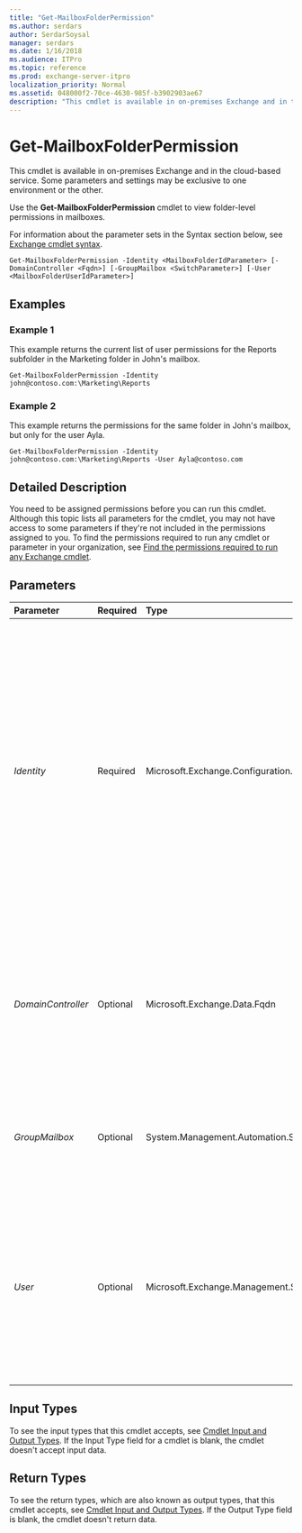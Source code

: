```yaml
---
title: "Get-MailboxFolderPermission"
ms.author: serdars
author: SerdarSoysal
manager: serdars
ms.date: 1/16/2018
ms.audience: ITPro
ms.topic: reference
ms.prod: exchange-server-itpro
localization_priority: Normal
ms.assetid: 048000f2-70ce-4630-985f-b3902903ae67
description: "This cmdlet is available in on-premises Exchange and in the cloud-based service. Some parameters and settings may be exclusive to one environment or the other."
---
```


# Get-MailboxFolderPermission

This cmdlet is available in on-premises Exchange and in the cloud-based service. Some parameters and settings may be exclusive to one environment or the other. 
  
Use the **Get-MailboxFolderPermission** cmdlet to view folder-level permissions in mailboxes.
  
For information about the parameter sets in the Syntax section below, see [Exchange cmdlet syntax](https://technet.microsoft.com/library/bb123552.aspx). 
  
```
Get-MailboxFolderPermission -Identity <MailboxFolderIdParameter> [-DomainController <Fqdn>] [-GroupMailbox <SwitchParameter>] [-User <MailboxFolderUserIdParameter>]

```

## Examples
<a name="Examples"> </a>

### Example 1

This example returns the current list of user permissions for the Reports subfolder in the Marketing folder in John's mailbox.
  
```
Get-MailboxFolderPermission -Identity john@contoso.com:\Marketing\Reports
```

### Example 2

This example returns the permissions for the same folder in John's mailbox, but only for the user Ayla.
  
```
Get-MailboxFolderPermission -Identity john@contoso.com:\Marketing\Reports -User Ayla@contoso.com
```

## Detailed Description
<a name="DetailedDescription"> </a>

You need to be assigned permissions before you can run this cmdlet. Although this topic lists all parameters for the cmdlet, you may not have access to some parameters if they're not included in the permissions assigned to you. To find the permissions required to run any cmdlet or parameter in your organization, see [Find the permissions required to run any Exchange cmdlet](https://technet.microsoft.com/library/mt432940.aspx).
  
## Parameters
<a name="DetailedDescription"> </a>

|**Parameter**|**Required**|**Type**|**Description**|
|:-----|:-----|:-----|:-----|
| _Identity_ <br/> |Required  <br/> |Microsoft.Exchange.Configuration.Tasks.MailboxFolderIdParameter  <br/> | The _Identity_ parameter specifies the mailbox folder that you want to view. This parameter uses the syntax: `<Mailbox>:\<Folder>`. For the value of  `<Mailbox>`, you can use any value that uniquely identifies the mailbox.  <br/>  For example: <br/>  Name <br/>  Display name <br/>  Alias <br/>  Distinguished name (DN) <br/>  Canonical DN <br/> _\<domain name\>_\ _\<account name\>_ <br/>  Email address <br/>  GUID <br/> **LegacyExchangeDN** <br/> **SamAccountName** <br/>  User ID or user principal name (UPN) <br/>  Example values for this parameter are `john@contoso.com:\Calendar` or `John:\Marketing\Reports`.  <br/> |
| _DomainController_ <br/> |Optional  <br/> |Microsoft.Exchange.Data.Fqdn  <br/> |This parameter is available only in on-premises Exchange.  <br/> The _DomainController_ parameter specifies the domain controller that's used by this cmdlet to read data from or write data to Active Directory. You identify the domain controller by its fully qualified domain name (FQDN). For example, `dc01.contoso.com`.  <br/> |
| _GroupMailbox_ <br/> |Optional  <br/> |System.Management.Automation.SwitchParameter  <br/> |The _GroupMailbox_switch specifies that you want to use this cmdlet on an Office 365 Group. You don't need to specify a value with this switch.  <br/> This switch is required when you use this cmdlet on an Office 365 Group.  <br/> |
| _User_ <br/> |Optional  <br/> |Microsoft.Exchange.Management.StoreTasks.MailboxFolderUserIdParameter  <br/> | The _User_ parameter filters the results by the specified mailbox, mail user, or mail-enabled security group (security principal) that's granted permission to the mailbox folder. You can use any value that uniquely identifies the user or group. <br/>  For example: <br/>  Name <br/>  Display name <br/>  Alias <br/>  Distinguished name (DN) <br/>  Canonical DN <br/>  Email address <br/>  GUID <br/> |
   
## Input Types
<a name="InputTypes"> </a>

To see the input types that this cmdlet accepts, see [Cmdlet Input and Output Types](http://go.microsoft.com/fwlink/p/?linkId=616387). If the Input Type field for a cmdlet is blank, the cmdlet doesn't accept input data. 
  
## Return Types
<a name="ReturnTypes"> </a>

To see the return types, which are also known as output types, that this cmdlet accepts, see [Cmdlet Input and Output Types](http://go.microsoft.com/fwlink/p/?linkId=616387). If the Output Type field is blank, the cmdlet doesn't return data. 
  

